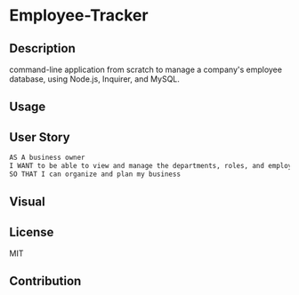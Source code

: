 # Employee-Tracker

## Description
command-line application from scratch to manage a company's employee database, using Node.js, Inquirer, and MySQL.
## Usage

## User Story

```md
AS A business owner
I WANT to be able to view and manage the departments, roles, and employees in my company
SO THAT I can organize and plan my business
```

## Visual

## License
MIT

## Contribution